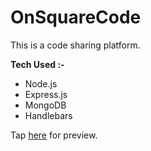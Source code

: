 # OnSquareCode
This is a code sharing platform.<br>
  
  <strong>Tech Used :- </strong> <ul>
  <li>Node.js</li>
  <li>Express.js</li>
  <li>MongoDB</li>
  <li>Handlebars</li>
  </ul>
  
 Tap <a href="https://on-square-code.herokuapp.com/">here</a> for preview.
